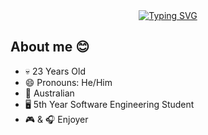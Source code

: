 <div align="center">
  <a href="https://git.io/typing-svg"><img src="https://readme-typing-svg.demolab.com?font=Fira+Code&size=24&duration=4000&pause=200&vCenter=true&multiline=true&width=500&height=100&lines=%3Cdiv+align%3D%22center%22%3E;&nbsp&nbsp hi+%F0%9F%91%8B%2C+i'm+jonathan+lin;%3C%2Fdiv%3E" alt="Typing SVG" /></a>
</div>

## About me 😊
- 💀 23 Years Old
- 😄 Pronouns: He/Him
- 🦘 Australian
- 🖥️ 5th Year Software Engineering Student
- 🎮 & 🎧 Enjoyer
